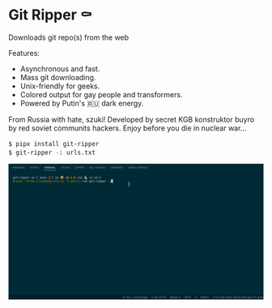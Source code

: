 # Git Ripper ⚰️

Downloads git repo(s) from the web

Features:

- Asynchronous and fast.
- Mass git downloading.
- Unix-friendly for geeks.
- Colored output for gay people and transformers.
- Powered by Putin's 🇷🇺 dark energy.

From Russia with hate, szuki! Developed by secret KGB konstruktor buyro by red soviet communits hackers. Enjoy before you die in nuclear war...

```bash
$ pipx install git-ripper
$ git-ripper -i urls.txt
```

![](./bandera-pidor.gif)
